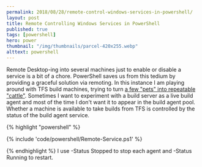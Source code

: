 ```yaml
---
permalink: 2018/08/28/remote-control-windows-services-in-powershell/
layout: post
title: Remote Controlling Windows Services in PowerShell
published: true
tags: [powershell]
hero: power
thumbnail: "/img/thumbnails/parcel-420x255.webp"
alttext: powershell
---
```


Remote Desktop-ing into several machines just to enable or disable a service is a bit of a chore. PowerShell saves us from
this tedium by providing a graceful solution via remoting. In this instance I am playing around with TFS build machines, trying to
turn <a href="http://cloudscaling.com/blog/cloud-computing/the-history-of-pets-vs-cattle/">a few "pets" into repeatable "cattle"</a>.
Sometimes I want to experiment with a build server as a live build agent and most of the time I don't want it to appear in the build agent
pool. Whether a machine is available to take builds from TFS is controlled by the status of the build agent service.

{% highlight "powershell" %}

{% include 'code/powershell/Remote-Service.ps1' %}

{% endhighlight %}
I use -Status Stopped to stop each agent and -Status Running to restart.
